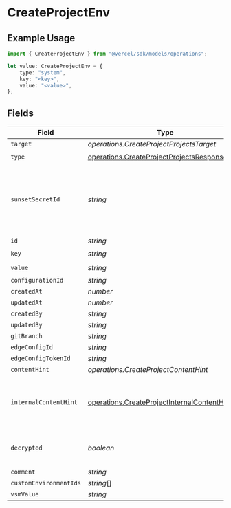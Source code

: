 # CreateProjectEnv

## Example Usage

```typescript
import { CreateProjectEnv } from "@vercel/sdk/models/operations";

let value: CreateProjectEnv = {
    type: "system",
    key: "<key>",
    value: "<value>",
};
```

## Fields

| Field                                                                                                        | Type                                                                                                         | Required                                                                                                     | Description                                                                                                  |
| ------------------------------------------------------------------------------------------------------------ | ------------------------------------------------------------------------------------------------------------ | ------------------------------------------------------------------------------------------------------------ | ------------------------------------------------------------------------------------------------------------ |
| `target`                                                                                                     | *operations.CreateProjectProjectsTarget*                                                                     | :heavy_minus_sign:                                                                                           | N/A                                                                                                          |
| `type`                                                                                                       | [operations.CreateProjectProjectsResponseType](../../models/operations/createprojectprojectsresponsetype.md) | :heavy_check_mark:                                                                                           | N/A                                                                                                          |
| `sunsetSecretId`                                                                                             | *string*                                                                                                     | :heavy_minus_sign:                                                                                           | This is used to identiy variables that have been migrated from type secret to sensitive.                     |
| `id`                                                                                                         | *string*                                                                                                     | :heavy_minus_sign:                                                                                           | N/A                                                                                                          |
| `key`                                                                                                        | *string*                                                                                                     | :heavy_check_mark:                                                                                           | N/A                                                                                                          |
| `value`                                                                                                      | *string*                                                                                                     | :heavy_check_mark:                                                                                           | N/A                                                                                                          |
| `configurationId`                                                                                            | *string*                                                                                                     | :heavy_minus_sign:                                                                                           | N/A                                                                                                          |
| `createdAt`                                                                                                  | *number*                                                                                                     | :heavy_minus_sign:                                                                                           | N/A                                                                                                          |
| `updatedAt`                                                                                                  | *number*                                                                                                     | :heavy_minus_sign:                                                                                           | N/A                                                                                                          |
| `createdBy`                                                                                                  | *string*                                                                                                     | :heavy_minus_sign:                                                                                           | N/A                                                                                                          |
| `updatedBy`                                                                                                  | *string*                                                                                                     | :heavy_minus_sign:                                                                                           | N/A                                                                                                          |
| `gitBranch`                                                                                                  | *string*                                                                                                     | :heavy_minus_sign:                                                                                           | N/A                                                                                                          |
| `edgeConfigId`                                                                                               | *string*                                                                                                     | :heavy_minus_sign:                                                                                           | N/A                                                                                                          |
| `edgeConfigTokenId`                                                                                          | *string*                                                                                                     | :heavy_minus_sign:                                                                                           | N/A                                                                                                          |
| `contentHint`                                                                                                | *operations.CreateProjectContentHint*                                                                        | :heavy_minus_sign:                                                                                           | N/A                                                                                                          |
| `internalContentHint`                                                                                        | [operations.CreateProjectInternalContentHint](../../models/operations/createprojectinternalcontenthint.md)   | :heavy_minus_sign:                                                                                           | Similar to `contentHints`, but should not be exposed to the user.                                            |
| `decrypted`                                                                                                  | *boolean*                                                                                                    | :heavy_minus_sign:                                                                                           | Whether `value` and `vsmValue` are decrypted.                                                                |
| `comment`                                                                                                    | *string*                                                                                                     | :heavy_minus_sign:                                                                                           | N/A                                                                                                          |
| `customEnvironmentIds`                                                                                       | *string*[]                                                                                                   | :heavy_minus_sign:                                                                                           | N/A                                                                                                          |
| `vsmValue`                                                                                                   | *string*                                                                                                     | :heavy_minus_sign:                                                                                           | N/A                                                                                                          |